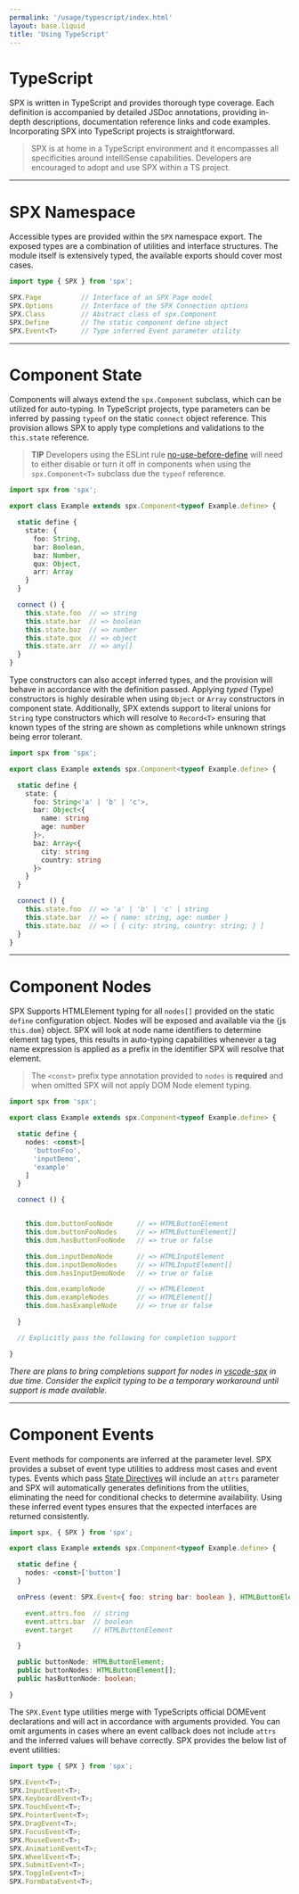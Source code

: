 ```yaml
---
permalink: '/usage/typescript/index.html'
layout: base.liquid
title: 'Using TypeScript'
---
```


# TypeScript

SPX is written in TypeScript and provides thorough type coverage. Each definition is accompanied by detailed JSDoc annotations, providing in-depth descriptions, documentation reference links and code examples. Incorporating SPX into TypeScript projects is straightforward.

> SPX is at home in a TypeScript environment and it encompasses all specificities around intelliSense capabilities. Developers are encouraged to adopt and use SPX within a TS project.

---

# SPX Namespace

Accessible types are provided within the `SPX` namespace export. The exposed types are a combination of utilities and interface structures. The module itself is extensively typed, the available exports should cover most cases.

<!-- prettier-ignore -->
```ts
import type { SPX } from 'spx';

SPX.Page          // Interface of an SPX Page model
SPX.Options       // Interface of the SPX Connection options
SPX.Class         // Abstract class of spx.Component
SPX.Define        // The static component define object
SPX.Event<T>      // Type inferred Event parameter utility
```

---

# Component State

Components will always extend the `spx.Component` subclass, which can be utilized for auto-typing. In TypeScript projects, type parameters can be inferred by passing `typeof` on the static `connect` object reference. This provision allows SPX to apply type completions and validations to the `this.state` reference.

> **TIP** Developers using the ESLint rule [no-use-before-define](https://eslint.org/docs/latest/rules/no-use-before-define) will need to either disable or turn it off in components when using the `spx.Component<T>` subclass due the `typeof` reference.

<!-- prettier-ignore -->
```ts
import spx from 'spx';

export class Example extends spx.Component<typeof Example.define> {

  static define {
    state: {
      foo: String,
      bar: Boolean,
      baz: Number,
      qux: Object,
      arr: Array
    }
  }

  connect () {
    this.state.foo  // => string
    this.state.bar  // => boolean
    this.state.baz  // => number
    this.state.qux  // => object
    this.state.arr  // => any[]
  }
}
```

Type constructors can also accept inferred types, and the provision will behave in accordance with the definition passed. Applying _typed_ (Type) constructors is highly desirable when using `Object` or `Array` constructors in component state. Additionally, SPX extends support to literal unions for `String` type constructors which will resolve to `Record<T>` ensuring that known types of the
string are shown as completions while unknown strings being error tolerant.

<!-- prettier-ignore -->
```ts
import spx from 'spx';

export class Example extends spx.Component<typeof Example.define> {

  static define {
    state: {
      foo: String<'a' | 'b' | 'c'>,
      bar: Object<{
        name: string
        age: number
      }>,
      baz: Array<{
        city: string
        country: string
      }>
    }
  }

  connect () {
    this.state.foo  // => 'a' | 'b' | 'c' | string
    this.state.bar  // => { name: string, age: number }
    this.state.baz  // => [ { city: string, country: string; } ]
  }
}
```

---

# Component Nodes

SPX Supports HTMLElement typing for all `nodes[]` provided on the static `define` configuration object. Nodes will be exposed and available via the {js `this.dom`} object. SPX will look at node name identifiers to determine element tag types, this results in auto-typing capabilities whenever a tag name expression is applied as a prefix in the identifier SPX will resolve that element.

> The `<const>` prefix type annotation provided to `nodes` is **required** and when omitted SPX will not apply DOM Node element typing.

<!-- prettier-ignore -->
```ts
import spx from 'spx';

export class Example extends spx.Component<typeof Example.define> {

  static define {
    nodes: <const>[
      'buttonFoo',
      'inputDemo',
      'example'
    ]
  }

  connect () {


    this.dom.buttonFooNode      // => HTMLButtonElement
    this.dom.buttonFooNodes     // => HTMLButtonElement[]
    this.dom.hasButtonFooNode   // => true or false

    this.dom.inputDemoNode      // => HTMLInputElement
    this.dom.inputDemoNodes     // => HTMLInputElement[]
    this.dom.hasInputDemoNode   // => true or false

    this.dom.exampleNode        // => HTMLElement
    this.dom.exampleNodes       // => HTMLElement[]
    this.dom.hasExampleNode     // => true or false

  }

  // Explicitly pass the following for completion support

}
```

_There are plans to bring completions support for nodes in [vscode-spx](https://github.com/panoply/vscode) in due time. Consider the explicit typing to be a temporary workaround until support is made available._

---

# Component Events

Event methods for components are inferred at the parameter level. SPX provides a subset of event type utilities to address most cases and event types. Events which pass [State Directives](/components/events) will include an `attrs` parameter and SPX will automatically generates definitions from the utilities, eliminating the need for conditional checks to determine availability. Using these inferred event types ensures that the expected interfaces are returned consistently.

<!-- prettier-ignore -->
```ts
import spx, { SPX } from 'spx';

export class Example extends spx.Component<typeof Example.define> {

  static define {
    nodes: <const>['button']
  }

  onPress (event: SPX.Event<{ foo: string bar: boolean }, HTMLButtonElement> ) {

    event.attrs.foo  // string
    event.attrs.bar  // boolean
    event.target     // HTMLButtonElement

  }

  public buttonNode: HTMLButtonElement;
  public buttonNodes: HTMLButtonElement[];
  public hasButtonNode: boolean;

}
```

The `SPX.Event` type utilities merge with TypeScripts official DOMEvent declarations and will act in accordance with arguments provided. You can omit arguments in cases where an event callback does not include `attrs` and the inferred values will behave correctly. SPX provides the below list of event utilities:

```ts
import type { SPX } from 'spx';

SPX.Event<T>;
SPX.InputEvent<T>;
SPX.KeyboardEvent<T>;
SPX.TouchEvent<T>;
SPX.PointerEvent<T>;
SPX.DragEvent<T>;
SPX.FocusEvent<T>;
SPX.MouseEvent<T>;
SPX.AnimationEvent<T>;
SPX.WheelEvent<T>;
SPX.SubmitEvent<T>;
SPX.ToggleEvent<T>;
SPX.FormDataEvent<T>;
```
